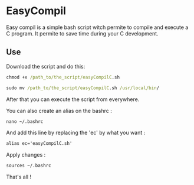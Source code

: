# EasyCompil
Easy compil is a simple bash script witch permite to compile and execute a C program. 
It permite to save time during your C development.

## Use
Download the script and do this: 

```cmd
chmod +x /path_to/the_script/easyCompilC.sh
```

```cmd
sudo mv /path_to/the_script/easyCompilC.sh /usr/local/bin/
```

After that you can execute the script from everywhere. 

You can also create an alias on the bashrc :

```cmd
nano ~/.bashrc 
```

And add this line by replacing the 'ec' by what you want :
```cmd
alias ec='easyCompilC.sh'
```

Apply changes :
```cmd
sources ~/.bashrc 
```

That's all !